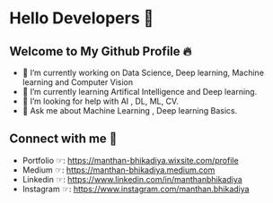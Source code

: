 # Hello Developers 🧠
## Welcome to My Github Profile 🔥

- 🔭 I’m currently working on Data Science, Deep learning, Machine learning and Computer Vision
- 🌱 I’m currently learning Artifical Intelligence and Deep learning.
- 🤔 I’m looking for help with AI , DL, ML, CV.
- 💬 Ask me about Machine Learning , Deep learning Basics.

## Connect with me 🤝
- Portfolio ☞: https://manthan-bhikadiya.wixsite.com/profile <br>
- Medium    ☞: https://manthan-bhikadiya.medium.com <br>
- Linkedin  ☞: https://www.linkedin.com/in/manthanbhikadiya <br>
- Instagram ☞: https://www.instagram.com/manthan.bhikadiya <br>




